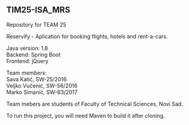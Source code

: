 ## TIM25-ISA_MRS
Repository for TEAM 25

Reservify - Aplication for booking flights, hotels and rent-a-cars.

Java version: 1.8 <br/>
Backend: Spring Boot <br/>
Frontend: jQuery <br/>

Team members: <br/>
Sava Katić, SW-25/2016 <br/>
Veljko Vučenić, SW-56/2016 <br/>
Marko Simanić, SW-83/2017 <br/>

Team mebers are students of Faculty of Technical Sciences, Novi Sad.

To run this project, you will need Maven to build it after cloning.

